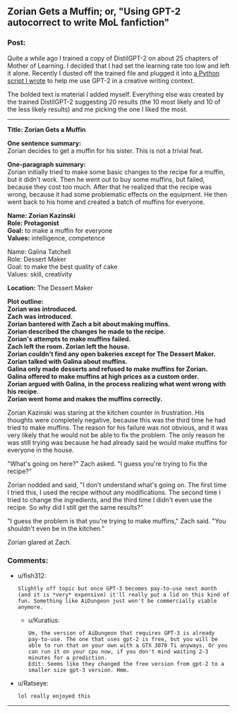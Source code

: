 ## Zorian Gets a Muffin; or, "Using GPT-2 autocorrect to write MoL fanfiction"

### Post:

Quite a while ago I trained a copy of DistilGPT-2 on about 25 chapters of Mother of Learning.  I decided that I had set the learning rate too low and left it alone.  Recently I dusted off the trained file and plugged it into [a Python script I wrote](https://github.com/anonymousAwesome/GPT2-Interactive) to help me use GPT-2 in a creative writing context.  

The bolded text is material I added myself.  Everything else was created by the trained DistilGPT-2 suggesting 20 results (the 10 most likely and 10 of the less likely results) and me picking the one I liked the most.

----------------------------------------------

**Title: Zorian Gets a Muffin**

**One sentence summary:**  
Zorian decides to get a muffin for his sister. This is not a trivial feat.

**One-paragraph summary:**  
Zorian initially tried to make some basic changes to the recipe for a muffin, but it didn't work. Then he went out to buy some muffins, but failed, because they cost too much. After that he realized that the recipe was wrong, because it had some problematic effects on the equipment. He then went back to his home and created a batch of muffins for everyone.

**Name: Zorian Kazinski**  
**Role: Protagonist**  
**Goal:** to make a muffin for everyone  
**Values:** intelligence, competence  

Name: Galina Tatchell  
Role: Dessert Maker  
Goal: to make the best quality of cake  
Values: skill, creativity  

**Location:** The Dessert Maker

**Plot outline:  
Zorian was introduced.  
Zach was introduced.  
Zorian bantered with Zach a bit about making muffins.    
Zorian described the changes he made to the recipe.  
Zorian's attempts to make muffins failed.  
Zach left the room.  Zorian left the house.  
Zorian couldn't find any open bakeries except for The Dessert Maker.  
Zorian talked with Galina about muffins.  
Galina only made desserts and refused to make muffins for Zorian.  
Galina offered to make muffins at high prices as a custom order.  
Zorian argued with Galina, in the process realizing what went wrong with his recipe.  
Zorian went home and makes the muffins correctly.**  

Zorian Kazinski was staring at the kitchen counter in frustration. His thoughts were completely negative, because this was the third time he had tried to make muffins. The reason for his failure was not obvious, and it was very likely that he would not be able to fix the problem. The only reason he was still trying was because he had already said he would make muffins for everyone in the house.

"What's going on here?" Zach asked. "I guess you're trying to fix the recipe?"

Zorian nodded and said, "I don't understand what's going on. The first time I tried this, I used the recipe without any modifications. The second time I tried to change the ingredients, and the third time I didn't even use the recipe. So why did I still get the same results?"

"I guess the problem is that you're trying to make muffins," Zach said. "You shouldn't even be in the kitchen."

Zorian glared at Zach.

### Comments:

- u/fish312:
  ```
  Slightly off topic but once GPT-3 becomes pay-to-use next month (and it is *very* expensive) it'll really put a lid on this kind of fun. Something like AiDungeon just won't be commercially viable anymore.
  ```

  - u/Kuratius:
    ```
    Um, the version of AiDungeon that requires GPT-3 is already pay-to-use. The one that uses gpt-2 is free, but you will be able to run that on your own with a GTX 3070 Ti anyways. Or you can run it on your cpu now, if you don't mind waiting 2-3 minutes for a prediction.
    Edit: Seems like they changed the free version from gpt-2 to a smaller size gpt-3 version. Hmm.
    ```

- u/Ratseye:
  ```
  lol really enjoyed this
  ```

---

